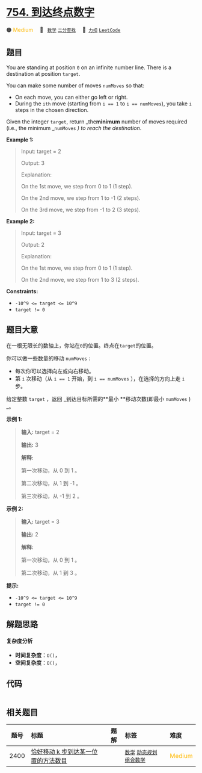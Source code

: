 # [754. 到达终点数字](https://2xiao.github.io/leetcode-js/problem/0754.html)

🟠 <font color=#ffb800>Medium</font>&emsp; 🔖&ensp; [`数学`](/tag/math.md) [`二分查找`](/tag/binary-search.md)&emsp; 🔗&ensp;[`力扣`](https://leetcode.cn/problems/reach-a-number) [`LeetCode`](https://leetcode.com/problems/reach-a-number)

## 题目

You are standing at position `0` on an infinite number line. There is a
destination at position `target`.

You can make some number of moves `numMoves` so that:

  * On each move, you can either go left or right.
  * During the `ith` move (starting from `i == 1` to `i == numMoves`), you take `i` steps in the chosen direction.

Given the integer `target`, return _the**minimum** number of moves required
(i.e., the minimum _`numMoves` _) to reach the destination_.



**Example 1:**

> Input: target = 2
> 
> Output: 3
> 
> Explanation:
> 
> On the 1st move, we step from 0 to 1 (1 step).
> 
> On the 2nd move, we step from 1 to -1 (2 steps).
> 
> On the 3rd move, we step from -1 to 2 (3 steps).

**Example 2:**

> Input: target = 3
> 
> Output: 2
> 
> Explanation:
> 
> On the 1st move, we step from 0 to 1 (1 step).
> 
> On the 2nd move, we step from 1 to 3 (2 steps).

**Constraints:**

  * `-10^9 <= target <= 10^9`
  * `target != 0`


## 题目大意

在一根无限长的数轴上，你站在`0`的位置。终点在`target`的位置。

你可以做一些数量的移动 `numMoves` :

  * 每次你可以选择向左或向右移动。
  * 第 `i` 次移动（从  `i == 1` 开始，到 `i == numMoves` ），在选择的方向上走 `i` 步。

给定整数 `target` ，返回 _到达目标所需的**最小  **移动次数(即最小 `numMoves` ) _。



**示例 1:**

> 
> 
> 
> 
> 
> **输入:** target = 2
> 
> **输出:** 3
> 
> **解释:**
> 
> 第一次移动，从 0 到 1 。
> 
> 第二次移动，从 1 到 -1 。
> 
> 第三次移动，从 -1 到 2 。
> 
> 

**示例 2:**

> 
> 
> 
> 
> 
> **输入:** target = 3
> 
> **输出:** 2
> 
> **解释:**
> 
> 第一次移动，从 0 到 1 。
> 
> 第二次移动，从 1 到 3 。
> 
> 



**提示:**

  * `-10^9 <= target <= 10^9`
  * `target != 0`


## 解题思路

#### 复杂度分析

- **时间复杂度**：`O()`，
- **空间复杂度**：`O()`，

## 代码

```javascript

```

## 相关题目

<!-- prettier-ignore -->
| 题号 | 标题 | 题解 | 标签 | 难度 |
| :------: | :------ | :------: | :------ | :------ |
| 2400 | [恰好移动 k 步到达某一位置的方法数目](https://leetcode.com/problems/number-of-ways-to-reach-a-position-after-exactly-k-steps) |  |  [`数学`](/tag/math.md) [`动态规划`](/tag/dynamic-programming.md) [`组合数学`](/tag/combinatorics.md) | <font color=#ffb800>Medium</font> |